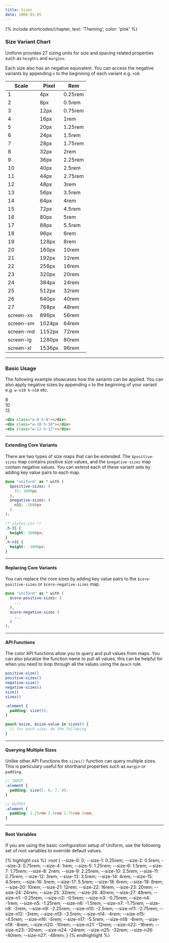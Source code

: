 ```yaml
---
title: Sizes
date: 1000-01-05
---
```


{% include shortcodes/chapter, text: 'Theming', color: 'pink' %}

### Size Variant Chart

Uniform provides 27 sizing units for size and spacing related properties such as `heights` and `margins`.

Each size also has an negative equivalent. You can access the negative variants by appending `n` to the beginning of each variant e.g. `n10`.

<div class="shadow-1 h-25 radius-sm overflow-hidden overflow-y-auto">
<table class="table table-colors shadow-none radius-0 relative">
  <thead class="uppercase font-xs font-600 tracking-1 color-black">
    <tr>
      <th class="sticky bg-white t-npx">
        Scale
      </th>
      <th class="sticky bg-white t-npx align-right">
        Pixel
      </th>
      <th class="sticky bg-white t-npx align-right">
        Rem
      </th>
    </tr>
  </thead>
  <tbody class="font-sm">
    <tr><td>1</td><td class="color-teal-700 align-right">4px</td><td class="color-gray-200 align-right">0.25rem</td>
    <tr><td>2</td><td class="color-teal-700 align-right">8px</td><td class="color-gray-200 align-right">0.5rem</td>
    <tr><td>3</td><td class="color-teal-700 align-right">12px</td><td class="color-gray-200 align-right">0.75rem</td>
    <tr><td>4</td><td class="color-teal-700 align-right">16px</td><td class="color-gray-200 align-right">1rem</td>
    <tr><td>5</td><td class="color-teal-700 align-right">20px</td><td class="color-gray-200 align-right">1.25rem</td>
    <tr><td>6</td><td class="color-teal-700 align-right">24px</td><td class="color-gray-200 align-right">1.5rem</td>
    <tr><td>7</td><td class="color-teal-700 align-right">28px</td><td class="color-gray-200 align-right">1.75rem</td>
    <tr><td>8</td><td class="color-teal-700 align-right">32px</td><td class="color-gray-200 align-right">2rem</td>
    <tr><td>9</td><td class="color-teal-700 align-right">36px</td><td class="color-gray-200 align-right">2.25rem</td>
    <tr><td>10</td><td class="color-teal-700 align-right">40px</td><td class="color-gray-200 align-right">2.5rem</td>
    <tr><td>11</td><td class="color-teal-700 align-right">44px</td><td class="color-gray-200 align-right">2.75rem</td>
    <tr><td>12</td><td class="color-teal-700 align-right">48px</td><td class="color-gray-200 align-right">3rem</td>
    <tr><td>13</td><td class="color-teal-700 align-right">56px</td><td class="color-gray-200 align-right">3.5rem</td>
    <tr><td>14</td><td class="color-teal-700 align-right">64px</td><td class="color-gray-200 align-right">4rem</td>
    <tr><td>15</td><td class="color-teal-700 align-right">72px</td><td class="color-gray-200 align-right">4.5rem</td>
    <tr><td>16</td><td class="color-teal-700 align-right">80px</td><td class="color-gray-200 align-right">5rem</td>
    <tr><td>17</td><td class="color-teal-700 align-right">88px</td><td class="color-gray-200 align-right">5.5rem</td>
    <tr><td>18</td><td class="color-teal-700 align-right">96px</td><td class="color-gray-200 align-right">6rem</td>
    <tr><td>19</td><td class="color-teal-700 align-right">128px</td><td class="color-gray-200 align-right">8rem</td>
    <tr><td>20</td><td class="color-teal-700 align-right">160px</td><td class="color-gray-200 align-right">10rem</td>
    <tr><td>21</td><td class="color-teal-700 align-right">192px</td><td class="color-gray-200 align-right">12rem</td>
    <tr><td>22</td><td class="color-teal-700 align-right">256px</td><td class="color-gray-200 align-right">16rem</td>
    <tr><td>23</td><td class="color-teal-700 align-right">320px</td><td class="color-gray-200 align-right">20rem</td>
    <tr><td>24</td><td class="color-teal-700 align-right">384px</td><td class="color-gray-200 align-right">24rem</td>
    <tr><td>25</td><td class="color-teal-700 align-right">512px</td><td class="color-gray-200 align-right">32rem</td>
    <tr><td>26</td><td class="color-teal-700 align-right">640px</td><td class="color-gray-200 align-right">40rem</td>
    <tr><td>27</td><td class="color-teal-700 align-right">768px</td><td class="color-gray-200 align-right">48rem</td>
    <tr><td>screen-xs</td><td class="color-teal-700 align-right">896px</td><td class="color-gray-200 align-right">56rem</td>
    <tr><td>screen-sm</td><td class="color-teal-700 align-right">1024px</td><td class="color-gray-200 align-right">64rem</td>
    <tr><td>screen-md</td><td class="color-teal-700 align-right">1152px</td><td class="color-gray-200 align-right">72rem</td>
    <tr><td>screen-lg</td><td class="color-teal-700 align-right">1280px</td><td class="color-gray-200 align-right">80rem</td>
    <tr><td>screen-xl</td><td class="color-teal-700 align-right">1536px</td><td class="color-gray-200 align-right">96rem</td>
  </tbody>
</table>
</div>

---

### Basic Usage

The following example showcases how the variants can be applied. You can also apply negative sizes by appending `n` to the beginning of your variant e.g. `w-n10 h-n10` etc.

<section class="radius-sm bg-silver-100 p-6 flex">
  <div class="flex align-items-center justify-content-center bg-black color-white font-600 w-8 h-8 radius-round mr-6">
    8
  </div>
  <div class="flex align-items-center justify-content-center bg-black color-white font-600 w-10 h-10 radius-round mr-6">
    10
  </div>
  <div class="flex align-items-center justify-content-center bg-black color-white font-600 w-12 h-12 radius-round">
    12
  </div>
</section>

```html
<div class="w-8 h-8"></div>
<div class="w-10 h-10"></div>
<div class="w-12 h-12"></div>
```

---

#### Extending Core Variants

There are two types of size maps that can be extended. The `$positive-sizes` map contains positive size values, and the `$negative-sizes` map contain negative values. You can extend each of these variant sets by adding key value pairs to each map.

```scss
@use "uniform" as * with (
  $positive-sizes: (
    31: 1600px
  ),
  $negative-sizes: (
    n31: -1600px
  )
);
```

```css
/* styles.css */
.h-31 {
  height: 1600px;
}
.h-n31 {
  height: -1600px;
}
```

---

#### Replacing Core Variants

You can replace the core sizes by adding key value pairs to the `$core-positive-sizes` or `$core-negative-sizes` map.

```scss
@use "uniform" as * with (
  $core-positive-sizes: (
    ...
  ),
  $core-negative-sizes (
    ...
  )
);
```

---

#### API Functions

The color API functions allow you to query and pull values from maps. You can also pluralize the function name to pull all values, this can be helpful for when you need to loop through all the values using the `@each` rule.

```bash
positive-size()
positive-sizes()
negative-size()
negative-sizes()
size()
sizes()
```

```scss
.element {
  padding: size(5);
}

@each $size, $size-value in sizes() {
  // for each size, do the following
}
```

---

#### Querying Multiple Sizes

Unlike other API Functions the `sizes()` function can query multiple sizes. This is particulary useful for shorthand properties such as `margin` or `padding`.

```scss
// INPUT
.element {
  padding: size(5, 6, 7, 8);
}

// OUTPUT
.element {
  padding: 1.25rem 1.5rem 1.75rem 2rem;
}
```

---

#### Root Variables

If you are using the basic configuration setup of Uniform, use the following set of root variables to override default values.

<div class="bg-black radius-sm h-25 overflow-auto">
{% highlight css %}
:root {
  --size-0: 0;
  --size-1: 0.25rem;
  --size-2: 0.5rem;
  --size-3: 0.75rem;
  --size-4: 1rem;
  --size-5: 1.25rem;
  --size-6: 1.5rem;
  --size-7: 1.75rem;
  --size-8: 2rem;
  --size-9: 2.25rem;
  --size-10: 2.5rem;
  --size-11: 2.75rem;
  --size-12: 3rem;
  --size-13: 3.5rem;
  --size-14: 4rem;
  --size-15: 4.5rem;
  --size-16: 5rem;
  --size-17: 5.5rem;
  --size-18: 6rem;
  --size-19: 8rem;
  --size-20: 10rem;
  --size-21: 12rem;
  --size-22: 16rem;
  --size-23: 20rem;
  --size-24: 24rem;
  --size-25: 32rem;
  --size-26: 40rem;
  --size-27: 48rem;
  --size-n1: -0.25rem;
  --size-n2: -0.5rem;
  --size-n3: -0.75rem;
  --size-n4: -1rem;
  --size-n5: -1.25rem;
  --size-n6: -1.5rem;
  --size-n7: -1.75rem;
  --size-n8: -2rem;
  --size-n9: -2.25rem;
  --size-n10: -2.5rem;
  --size-n11: -2.75rem;
  --size-n12: -3rem;
  --size-n13: -3.5rem;
  --size-n14: -4rem;
  --size-n15: -4.5rem;
  --size-n16: -5rem;
  --size-n17: -5.5rem;
  --size-n18: -6rem;
  --size-n19: -8rem;
  --size-n20: -10rem;
  --size-n21: -12rem;
  --size-n22: -16rem;
  --size-n23: -20rem;
  --size-n24: -24rem;
  --size-n25: -32rem;
  --size-n26: -40rem;
  --size-n27: -48rem;
}
{% endhighlight %}
</div>